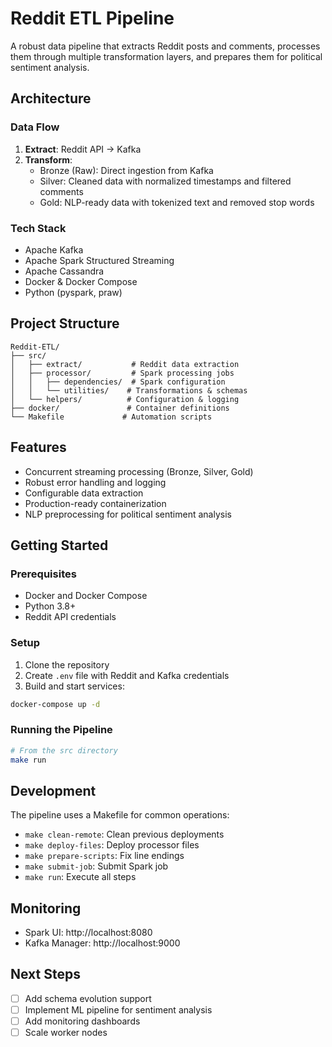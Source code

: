 # Reddit ETL Pipeline

A robust data pipeline that extracts Reddit posts and comments, processes them through multiple transformation layers, and prepares them for political sentiment analysis.

## Architecture

### Data Flow
1. **Extract**: Reddit API → Kafka
2. **Transform**: 
   - Bronze (Raw): Direct ingestion from Kafka
   - Silver: Cleaned data with normalized timestamps and filtered comments
   - Gold: NLP-ready data with tokenized text and removed stop words

### Tech Stack
- Apache Kafka
- Apache Spark Structured Streaming
- Apache Cassandra
- Docker & Docker Compose
- Python (pyspark, praw)

## Project Structure
```
Reddit-ETL/
├── src/
│   ├── extract/           # Reddit data extraction
│   ├── processor/         # Spark processing jobs
│   │   ├── dependencies/  # Spark configuration
│   │   └── utilities/    # Transformations & schemas
│   └── helpers/          # Configuration & logging
├── docker/               # Container definitions
└── Makefile             # Automation scripts
```

## Features
- Concurrent streaming processing (Bronze, Silver, Gold)
- Robust error handling and logging
- Configurable data extraction
- Production-ready containerization
- NLP preprocessing for political sentiment analysis

## Getting Started

### Prerequisites
- Docker and Docker Compose
- Python 3.8+
- Reddit API credentials

### Setup
1. Clone the repository
2. Create `.env` file with Reddit and Kafka credentials
3. Build and start services:
```bash
docker-compose up -d
```

### Running the Pipeline
```bash
# From the src directory
make run
```

## Development

The pipeline uses a Makefile for common operations:
- `make clean-remote`: Clean previous deployments
- `make deploy-files`: Deploy processor files
- `make prepare-scripts`: Fix line endings
- `make submit-job`: Submit Spark job
- `make run`: Execute all steps

## Monitoring
- Spark UI: http://localhost:8080
- Kafka Manager: http://localhost:9000

## Next Steps
- [ ] Add schema evolution support
- [ ] Implement ML pipeline for sentiment analysis
- [ ] Add monitoring dashboards
- [ ] Scale worker nodes